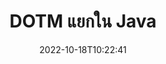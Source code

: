 ---
############################# Static ############################
layout: "auto-gen-merger"
date: 2022-10-18T10:22:41
draft: false
otherformats: dotx epub html mht mhtml odp ods odt one otp ott pdf pps ppsx ppt pptx

############################# Head ############################
head_title: "แยก DOTM ออกเป็นหลายไฟล์ใน Java"
head_description: "แยกไฟล์ DOTM ไฟล์เดียวออกเป็นหลายไฟล์ตามหมายเลขหน้า ช่วงหน้า หน้าคู่หรือหน้าคี่โดยใช้ API การรวมเอกสาร"

############################# Header ############################
title: "DOTM แยกใน Java"
description: "แยก DOTM ด้วยโค้ด Java สองสามบรรทัด"
bg_image: "https://cms.admin.containerize.com/templates/aspose/App_Themes/V3/images/bg/header1.png"
bg_overlay: false
button:
    enable: true
    icon: "fas fa-arrow-down"
    label: "ดาวน์โหลด ทดลองใช้ฟรี"
    link: "https://downloads.groupdocs.com/merger/java"

############################# SubMenu ############################
submenu:
    enable: true

    left:
        img_alt: "GroupDocs.Merger for Java"
        image: "https://cms.admin.containerize.com/templates/groupdocs/images/product-logos/90x90-noborder/groupdocs-merger-java.png"
        product: "GroupDocs.Merger"
        platform: "Java"

    middle:
        button:

            # button loop
            - link: "https://apireference.groupdocs.com/merger/java"
              text: "การอ้างอิง API"

            # button loop
            - link: "https://github.com/groupdocs-merger"
              text: "ตัวอย่างโค้ด"

            # button loop
            - link: "https://products.groupdocs.app/merger/family"
              text: "การสาธิตสด"

            # button loop
            - link: "https://purchase.groupdocs.com/pricing/merger/java"
              text: "ราคา"

    right:
        link_download: "https://downloads.groupdocs.com/merger"
        link_learn: "https://docs.groupdocs.com/merger/java"
        link_buy: "https://purchase.groupdocs.com"

############################# About ############################
about:
    enable: true
    title: "เกี่ยวกับ GroupDocs.Merger for Java API"
    content: |
        [GroupDocs.Merger for Java](/th/merger/java/) ไลบรารีนำเสนอโซลูชันง่ายๆ ในการผสานและแยกระหว่างรูปแบบเอกสารต่างๆ ได้อย่างปลอดภัย รวมทั้ง PDF, Microsoft Office (Word, Excel, PowerPoint, OneNote), OpenDocument, HTML, รูปภาพ และอื่นๆ อีกมากมายภายในแอปพลิเคชัน Java ด้วยการเพิ่มโค้ดเพียงไม่กี่บรรทัด ดำเนินการเอกสารหลายอย่าง เช่น ย้าย ลบ หมุน สลับ แยก หรือเปลี่ยนการวางแนวของหน้าภายในเอกสาร API การรวมเอกสารยังรองรับการแสดงตัวอย่างหน้าเอกสารเป็นรูปภาพเพื่อวิเคราะห์โครงสร้างเอกสาร การจัดรูปแบบ และเนื้อหาบนหน้า
        
        GroupDocs.Merger API เป็นตัวเลือกที่เหมาะสมสำหรับโซลูชันองค์กรที่ต้องการคุณสมบัติการแยกไฟล์ API เหล่านี้ได้รับการสนับสนุนอย่างดีบนระบบปฏิบัติการและแพลตฟอร์มหลักทั้งหมด รวมทั้ง J2SE 7.0 (1.7), J2SE 8.0 (1.8), Java 10

############################# Steps ############################
steps:
    enable: true
    title_left: "แยกไฟล์ DOTM ทีละหน้าใน Java"
    content_left: |
        [GroupDocs.Merger for Java](/th/merger/java/) ช่วยให้นักพัฒนา Java แยกไฟล์ DOTM ไฟล์เดียวออกเป็นไฟล์ผลลัพธ์ได้หลายไฟล์โดยใช้ ไม่กี่ขั้นตอนง่ายๆ
        
        * เริ่มต้น **SplitOptions** ด้วยรูปแบบพาธของไฟล์เอาต์พุต
        * สร้างอินสแตนซ์ใหม่ของ **การควบรวมกิจการ** และส่งผ่านเส้นทางเอกสารต้นทางเป็นพารามิเตอร์ตัวสร้าง
        * เรียก **split** และส่งผ่านวัตถุ **SplitOptions** เพื่อบันทึกเอกสารผลลัพธ์

    title_right: "ความต้องการของระบบ"
    content_right: |
        GroupDocs.Merger for Java APIs ได้รับการสนับสนุนบนแพลตฟอร์มและระบบปฏิบัติการหลักทั้งหมด ก่อนดำเนินการโค้ดด้านล่าง โปรดตรวจสอบให้แน่ใจว่าคุณได้ติดตั้งข้อกำหนดเบื้องต้นต่อไปนี้ไว้ในระบบของคุณแล้ว

        * ระบบปฏิบัติการ: Microsoft Windows, Linux, MacOS
        * สภาพแวดล้อมการพัฒนา: NetBeans, IntelliJ IDEA, Eclipse
        * กรอบงาน: J2SE 7.0 (1.7), J2SE 8.0 (1.8), Java 10
        * ดาวน์โหลด GroupDocs.Merger for Java เวอร์ชันล่าสุดจาก [Maven](https://repository.groupdocs.com/webapp/#/artifacts/browse/tree/General/repo/com/groupdocs/groupdocs-merger)
         
    code: |
     {{% merger/additional-styles %}}
     {{< merger/code-merger title="วิธีแยกไฟล์ DOTM โดยใช้โค้ดตัวอย่าง Java">}}

        ```java    
        // แยกไฟล์ DOTM โดยใช้ GroupDocs.Merger สำหรับ Java API
        String filePath = "input.dotm";
        String filePathOut = "output.dotm";
        
        // เริ่มต้นคลาส SplitOptions ด้วยรูปแบบพา ธ ไฟล์เอาต์พุต
        SplitOptions splitOptions = new SplitOptions(filePathOut, new int[] { 3, 6, 8 });

        // ยกตัวอย่างการควบรวมกิจการด้วยการป้อนข้อมูล DOTM เอกสาร
        Merger merger = new Merger(filePath);

        // วิธีการแยกการโทรและส่งวัตถุ SplitOptions เพื่อบันทึกเอกสารผลลัพธ์
        merger.split(splitOptions);
        ```
     {{< /merger/code-merger >}}

############################# Demos ############################
demos:
    enable: true
    title: "การสาธิตสด - แยกไฟล์ DOTM ออนไลน์"
    content: |
       แยกไฟล์ DOTM ออกทันทีโดยไปที่เว็บไซต์ [GroupDocs.Merger Live Demos](https://products.groupdocs.app/splitter/dotm)
       การสาธิตสดมีประโยชน์ดังต่อไปนี้
        
############################# About Formats ############################
about_formats:
    enable: true

############################# More Formats ############################
more_formats:
    enable: true
    title: "แยกไฟล์รูปแบบอื่น"
    content: |
        Java การควบรวมเอกสารและ API แยกสำหรับรูปแบบไฟล์และรูปภาพ แยกรูปแบบไฟล์ยอดนิยมบางรูปแบบตามที่ระบุไว้ด้านล่าง

############################# Back to top ###############################
back_to_top:
    enable: true
---